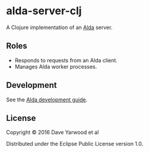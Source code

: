 # alda-server-clj

A Clojure implementation of an [Alda](https://github.com/alda-lang/alda) server.

## Roles

- Responds to requests from an Alda client.
- Manages Alda worker processes.

## Development

See the [Alda development guide](https://github.com/alda-lang/alda/blob/master/doc/development-guide.md).

## License

Copyright © 2016 Dave Yarwood et al

Distributed under the Eclipse Public License version 1.0.
